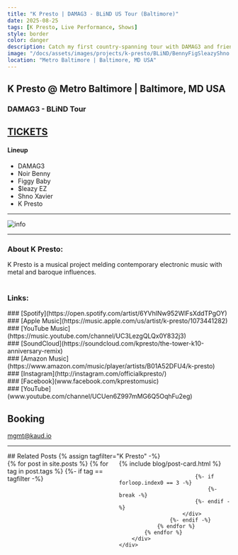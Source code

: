 ```yaml
---
title: "K Presto | DAMAG3 - BLiND US Tour (Baltimore)"
date: 2025-08-25
tags: [K Presto, Live Performance, Shows]
style: border
color: danger
description: Catch my first country-spanning tour with DAMAG3 and friends! Tickets on sale now.
image: "/docs/assets/images/projects/k-presto/BLiND/BennyFigSleazyShno.png"
location: "Metro Baltimore | Baltimore, MD USA"
---
```


## K Presto @ Metro Baltimore | Baltimore, MD USA
### DAMAG3 - BLiND Tour

## [TICKETS](https://dice.fm/partner/metro-gallery-llc/event/8ebaq2-damag3-w-noir-benny-figgy-baby-leazy-ez-and-shno-xavier-25th-aug-metro-baltimore-baltimore-tickets?dice_id=6036687&dice_channel=web&dice_tags=organic&dice_campaign=Metro+Gallery+LLC&dice_feature=mio_marketing&utm_source=web&utm_campaign=Metro+Gallery+LLC&utm_medium=mio_marketing)

#### Lineup
- DAMAG3
- Noir Benny
- Figgy Baby
- $leazy EZ
- Shno Xavier
- K Presto

<hr>
<img src="https://dice-media.imgix.net/attachments/2025-05-09/0dab1e6e-17f0-4b61-8abc-f0ac5119935d.jpg?rect=0%2C0%2C1080%2C1080&auto=format%2Ccompress&q=80&w=328&h=328&fit=crop&crop=faces%2Ccenter&dpr=1" alt="info">

<hr>

### About K Presto:
K Presto is a musical project melding contemporary electronic music with metal and baroque influences.<br><br>

### Links:
<div class="row" markdown="1">
<div class="col" markdown="1">
### [Spotify](https://open.spotify.com/artist/6YVhlNw952WlFsXddTPgOY)
</div>

<div class="col" markdown="1">
### [Apple Music](https://music.apple.com/us/artist/k-presto/1073441282)
</div>

<div class="col" markdown="1">
### [YouTube Music](https://music.youtube.com/channel/UC3LezgQLQx0Y832j3)
</div>

<div class="col" markdown="1">
### [SoundCloud](https://soundcloud.com/kpresto/the-tower-k10-anniversary-remix)
</div>
</div>

<div class="row" markdown="1">
<div class="col" markdown="1">
### [Amazon Music](https://www.amazon.com/music/player/artists/B01A52DFU4/k-presto)
</div>

<div class="col" markdown="1">
### [Instagram](http://instagram.com/officialkpresto/)
</div>

<div class="col" markdown="1">
### [Facebook](www.facebook.com/kprestomusic)
</div>

<div class="col" markdown="1">
### [YouTube](www.youtube.com/channel/UCUen6Z997mMG6Q5OqhFu2eg)
</div>
</div>

## Booking
[mgmt@kaud.io](mailto:mgmt@kaud.io)

<hr>
## Related Posts
{% assign tagfilter="K Presto" -%}
<div style="max-width: 1fr">
    <div class="row">
        <div class="container-fluid" style="display: grid; grid-template-columns: repeat(auto-fit, minmax(200px, 1fr));">
            {% for post in site.posts %}
                {% for tag in post.tags %}
                    {%- if tag == tagfilter -%}
                        <div class="col pl-1 pr-1">
                            {% include blog/post-card.html %}

                            {%- if forloop.index0 == 3 -%}
                                {%- break -%}
                            {%- endif -%}
                        </div>
                    {%- endif -%}
                {% endfor %}
            {% endfor %}
        </div>
    </div>
</div>